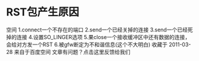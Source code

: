 # RST包产生原因

空间
1.connect一个不存在的端口
2.send一个已经关掉的连接
3.send一个已经死掉的连接
4.设置SO_LINGER选项
5.果close一个接收缓冲区中还有数据的连接，会给对方发一个RST
6.被gfw断定为不和谐信息(这个不大明白)
收藏于 2011-03-28
来自于百度空间
文章有问题？点击这里反馈给我们
